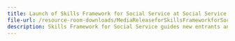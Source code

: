 ```yaml
---
title: Launch of Skills Framework for Social Service at Social Service Institute Graduation & Awards Ceremony 2019
file-url: /resource-room-downloads/MediaReleaseforSkillsFrameworkforSocialService.pdf
description: Skills Framework for Social Service guides new entrants and in-service professionals to make informed decisions on career choices and skills upgrading.
---
```

